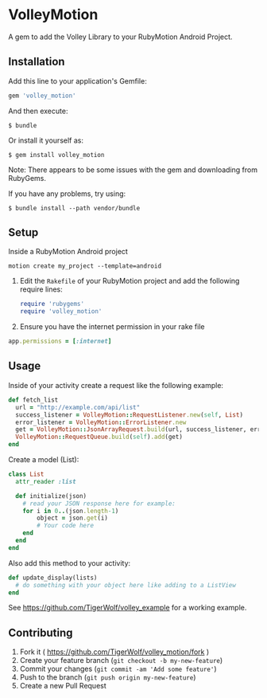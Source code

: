 # VolleyMotion

A gem to add the Volley Library to your RubyMotion Android Project.

## Installation

Add this line to your application's Gemfile:

```ruby
gem 'volley_motion'
```

And then execute:

    $ bundle

Or install it yourself as:

    $ gem install volley_motion

Note: There appears to be some issues with the gem and downloading from RubyGems.

If you have any problems, try using:

    $ bundle install --path vendor/bundle

## Setup

Inside a RubyMotion Android project

`motion create my_project --template=android`

1. Edit the `Rakefile` of your RubyMotion project and add the following require
   lines:

   ```ruby
   require 'rubygems'
   require 'volley_motion'
   ```

2. Ensure you have the internet permission in your rake file

  ```ruby
  app.permissions = [:internet]
  ```

## Usage

Inside of your activity create a request like the following example:

  ```ruby
  def fetch_list
    url = "http://example.com/api/list"
    success_listener = VolleyMotion::RequestListener.new(self, List)
    error_listener = VolleyMotion::ErrorListener.new
    get = VolleyMotion::JsonArrayRequest.build(url, success_listener, error_listener)
    VolleyMotion::RequestQueue.build(self).add(get)
  end
  ```

Create a model (List):

  ```ruby
  class List
    attr_reader :list

    def initialize(json)
      # read your JSON response here for example:
      for i in 0..(json.length-1)
          object = json.get(i)
          # Your code here
      end
    end
  end
  ```

Also add this method to your activity:

  ```ruby
  def update_display(lists)
    # do something with your object here like adding to a ListView
  end
  ```

See https://github.com/TigerWolf/volley_example for a working example.

## Contributing

1. Fork it ( https://github.com/TigerWolf/volley_motion/fork )
2. Create your feature branch (`git checkout -b my-new-feature`)
3. Commit your changes (`git commit -am 'Add some feature'`)
4. Push to the branch (`git push origin my-new-feature`)
5. Create a new Pull Request
